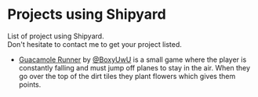 # Projects using Shipyard

List of project using Shipyard.  
Don't hesitate to contact me to get your project listed.

- [Guacamole Runner](https://github.com/BoxyUwU/guacamole-runner) by [@BoxyUwU](https://github.com/BoxyUwU) is a small game where the player is constantly falling and must jump off planes to stay in the air. When they go over the top of the dirt tiles they plant flowers which gives them points.
